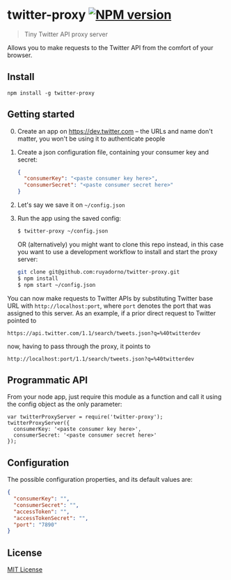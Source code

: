 # twitter-proxy [![NPM version](https://badge.fury.io/js/twitter-proxy.svg)](https://npmjs.org/package/twitter-proxy)

> Tiny Twitter API proxy server

Allows you to make requests to the Twitter API from the comfort of your browser.

## Install

`npm install -g twitter-proxy`

## Getting started

0. Create an app on https://dev.twitter.com – the URLs and name don't matter, you won't be using it to authenticate people

0. Create a json configuration file, containing your consumer key and secret:

    ```json
    {
      "consumerKey": "<paste consumer key here>",
      "consumerSecret": "<paste consumer secret here>"
    }
    ```

0. Let's say we save it on `~/config.json`

0. Run the app using the saved config: 

    ```sh
    $ twitter-proxy ~/config.json
    ```

    OR (alternatively) you might want to clone this repo instead, in this case you want to use a development workflow to install and start the proxy server:

    ```sh
    git clone git@github.com:ruyadorno/twitter-proxy.git
    $ npm install
    $ npm start ~/config.json
    ```

You can now make requests to Twitter APIs by substituting Twitter base URL with `http://localhost:port`, where `port`
denotes the port that was assigned to this server. As an example, if a prior direct request to Twitter pointed to

```
https://api.twitter.com/1.1/search/tweets.json?q=%40twitterdev
```

now, having to pass through the proxy, it points to

```
http://localhost:port/1.1/search/tweets.json?q=%40twitterdev
```

## Programmatic API

From your node app, just require this module as a function and call it using the config object as the only parameter:

```
var twitterProxyServer = require('twitter-proxy');
twitterProxyServer({
  consumerKey: '<paste consumer key here>',
  consumerSecret: '<paste consumer secret here>'
});
```

## Configuration

The possible configuration properties, and its default values are:

```json
{
  "consumerKey": "",
  "consumerSecret": "",
  "accessToken": "",
  "accessTokenSecret": "",
  "port": "7890"
}
```

## License

[MIT License](http://phuu.mit-license.org/)

